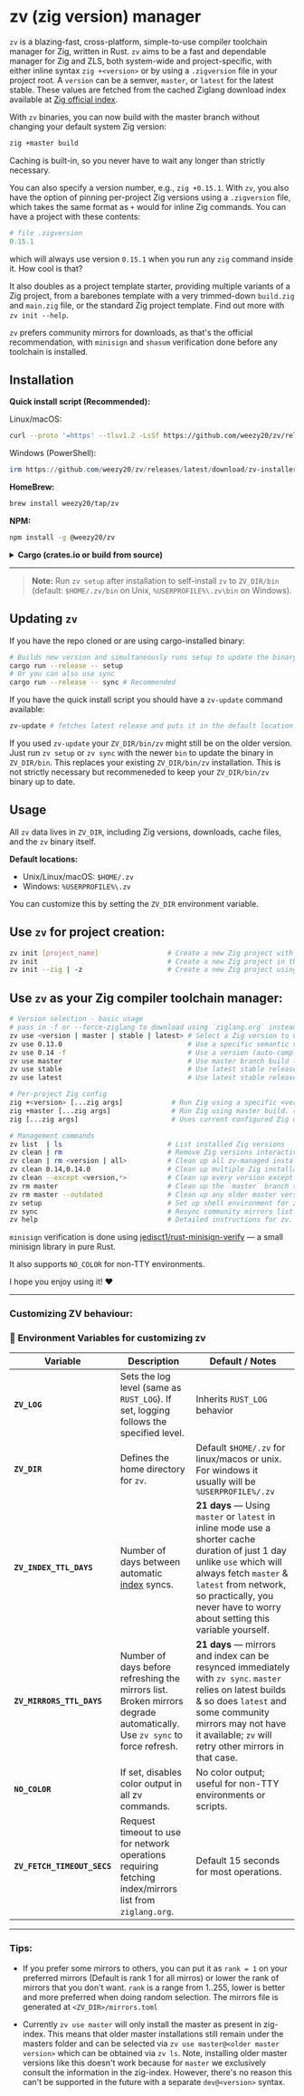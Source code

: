 # zv (zig version) manager

`zv` is a blazing-fast, cross-platform, simple-to-use compiler toolchain manager for Zig, written in Rust. `zv` aims to be a fast and dependable manager for Zig and ZLS, both system-wide and project-specific, with either inline syntax `zig +<version>` or by using a `.zigversion` file in your project root. A `version` can be a semver, `master`, or `latest` for the latest stable. These values are fetched from the cached Ziglang download index available at <a href="https://ziglang.org/download/index.json">Zig official index</a>.

With `zv` binaries, you can now build with the master branch without changing your default system Zig version:
```sh
zig +master build
```
Caching is built-in, so you never have to wait any longer than strictly necessary.

You can also specify a version number, e.g., `zig +0.15.1`. With `zv`, you also have the option of pinning per-project Zig versions using a `.zigversion` file, which takes the same format as `+` would for inline Zig commands. You can have a project with these contents:

```py
# file .zigversion
0.15.1
```
which will always use version `0.15.1` when you run any `zig` command inside it. How cool is that?

It also doubles as a project template starter, providing multiple variants of a Zig project, from a barebones template with a very trimmed-down `build.zig` and `main.zig` file, or the standard Zig project template. Find out more with `zv init --help`.

`zv` prefers community mirrors for downloads, as that's the official recommendation, with `minisign` and `shasum` verification done before any toolchain is installed.

## Installation


**Quick install script (Recommended):**

Linux/macOS:
```sh
curl --proto '=https' --tlsv1.2 -LsSf https://github.com/weezy20/zv/releases/latest/download/zv-installer.sh | sh
```

Windows (PowerShell):
```powershell
irm https://github.com/weezy20/zv/releases/latest/download/zv-installer.ps1 | iex
```

**HomeBrew:**
```sh
brew install weezy20/tap/zv
```

**NPM:**
```sh
npm install -g @weezy20/zv
```

<details>
<summary><b>Cargo (crates.io or build from source)</b></summary>

**Step 1:** Install the binary from crates.io or build from source

Using `cargo install`:
```sh
# From crates.io
cargo install zv

# OR from GitHub
cargo install --git https://github.com/weezy20/zv --locked
```

Or build from source (clone the repo first):
```sh
# Build release binary (creates target/release/zv)
cargo build --release
```

**Step 2:** Preview setup changes (optional but recommended)

Using `cargo installed binary`:
```sh
$HOME/.cargo/bin/zv setup --dry-run
# OR shorthand:
$HOME/.cargo/bin/zv setup -d
```

Or from source:
```sh
cargo run --release -- setup --dry-run
# OR shorthand:
cargo run --release -- setup -d
```

**Step 3:** Run setup to install `zv` to `ZV_DIR/bin` and configure your shell

Using `cargo installed binary`:
```sh
$HOME/.cargo/bin/zv setup
```

Or from source:
```sh
cargo run --release -- setup
# or if you already have ZV_DIR/bin in path
cargo run --release -- sync
```

This self-installs `zv` to `ZV_DIR/bin` (default: `$HOME/.zv/bin` on Unix, `%USERPROFILE%\.zv\bin` on Windows) and adds it to your PATH.

**Step 4:** Remove the cargo binary (optional cleanup - only if you used `cargo install`)
```sh
cargo uninstall zv
```

From now on, use the `zv` installed in `ZV_DIR/bin`.

</details>

---

> **Note:** Run `zv setup` after installation to self-install `zv` to `ZV_DIR/bin` (default: `$HOME/.zv/bin` on Unix, `%USERPROFILE%\.zv\bin` on Windows).

## Updating `zv` 

If you have the repo cloned or are using cargo-installed binary:
```sh
# Builds new version and simultaneously runs setup to update the binary in ZV_DIR/bin
cargo run --release -- setup
# Or you can also use sync
cargo run --release -- sync # Recommended
```
If you have the quick install script you should have a `zv-update` command available:
```sh
zv-update # fetches latest release and puts it in the default location for the method you used above
```
If you used `zv-update` your `ZV_DIR/bin/zv` might still be on the older version. Just run `zv setup` or `zv sync` with the newer `bin` to update the binary in `ZV_DIR/bin`. 
This replaces your existing `ZV_DIR/bin/zv` installation. This is not strictly necessary but recommeneded to keep your `ZV_DIR/bin/zv` binary up to date.

## Usage

All `zv` data lives in `ZV_DIR`, including Zig versions, downloads, cache files, and the `zv` binary itself.

**Default locations:**
- Unix/Linux/macOS: `$HOME/.zv`
- Windows: `%USERPROFILE%\.zv`

You can customize this by setting the `ZV_DIR` environment variable.

## Use `zv` for project creation:

```sh
zv init [project_name]                 # Create a new Zig project with a name
zv init                                # Create a new Zig project in the current working directory
zv init --zig | -z                     # Create a new Zig project using the standard template provided by `zig init`
```

## Use `zv` as your Zig compiler toolchain manager:

```sh
# Version selection - basic usage
# pass in -f or --force-ziglang to download using `ziglang.org` instead of community mirrors (default & recommended)
zv use <version | master | stable | latest> # Select a Zig version to use. Can be a semver, master (branch)
zv use 0.13.0                               # Use a specific semantic version
zv use 0.14 -f                              # Use a version (auto-completes to 0.14.0) & downloads from `ziglang.org` due to -f
zv use master                               # Use master branch build (queries network to find the latest master build)
zv use stable                               # Use latest stable release (refers to cached index)
zv use latest                               # Use latest stable release (queries network to fetch the latest stable)

# Per-project Zig config
zig +<version> [...zig args]            # Run Zig using a specific <version> (fetches and downloads version if not present locally)
zig +master [...zig args]               # Run Zig using master build. (If already cached, no download, but a network request is made to verify version)
zig [...zig args]                       # Uses current configured Zig or prefers version from `.zigversion` file in the repository adjacent to `build.zig`.

# Management commands
zv list  | ls                          # List installed Zig versions
zv clean | rm                          # Remove Zig versions interactively. Additionally cleans up downloads cache, temporary download artifacts.
zv clean | rm <version | all>          # Clean up all zv-managed installations using `all` or just a single one (e.g., zv clean 0.14).
zv clean 0.14,0.14.0                   # Clean up multiple Zig installations using a comma-separated list.
zv clean --except <version,*>          # Clean up every version except the version mentioned as argument to --except <version> where <version> maybe a comma separated list of ZigVersions. E.g. (zv clean --except 0.14.1,master@0.16.0-dev.565+f50c64797,stable@0.15.1)
zv rm master                           # Clean up the `master` branch toolchain.
zv rm master --outdated                # Clean up any older master versions in the master folder that don't match latest `master`
zv setup                               # Set up shell environment for zv with interactive prompts (use --no-interactive for automation)
zv sync                                # Resync community mirrors list from [ziglang.org/download/community-mirrors.txt]; also force resync of index to fetch latest nightly builds.
zv help                                # Detailed instructions for zv. Use `--help` for long help or `-h` for short help with a subcommand.
```

`minisign` verification is done using [jedisct1/rust-minisign-verify](https://github.com/jedisct1/rust-minisign-verify) — a small minisign library in pure Rust.

It also supports `NO_COLOR` for non-TTY environments.

I hope you enjoy using it! ♥


---
### Customizing ZV behaviour:

### 🔧 Environment Variables for customizing zv

| Variable                  | Description                                                                                                                | Default / Notes                                                                 |
| ------------------------- | -------------------------------------------------------------------------------------------------------------------------- | ------------------------------------------------------------------------------- |
| **`ZV_LOG`**              | Sets the log level (same as `RUST_LOG`). If set, logging follows the specified level.                                      | Inherits `RUST_LOG` behavior                                                    |
| **`ZV_DIR`**              | Defines the home directory for `zv`.                                                                                       | Default `$HOME/.zv` for linux/macos or unix. For windows it usually will be `%USERPROFILE%/.zv`                                      |
| **`ZV_INDEX_TTL_DAYS`**   | Number of days between automatic [index](https://ziglang.org/download/index.json) syncs.                                   | **21 days** — Using `master` or `latest` in inline mode use a shorter cache duration of just 1 day unlike `use` which will always fetch `master` & `latest` from network, so practically, you never have to worry about setting this variable yourself. |
| **`ZV_MIRRORS_TTL_DAYS`** | Number of days before refreshing the mirrors list. Broken mirrors degrade automatically. Use `zv sync` to force refresh. | **21 days** — mirrors and index can be resynced immediately with `zv sync`. `master` relies on latest builds & so does `latest` and some community mirrors may not have it available; `zv` will retry other mirrors in that case.      |
| **`NO_COLOR`**            | If set, disables color output in all zv commands.                                                                          | No color output; useful for non-TTY environments or scripts.                    |
|**`ZV_FETCH_TIMEOUT_SECS`**   | Request timeout to use for network operations requiring fetching index/mirrors list from `ziglang.org`.                | Default 15 seconds for most operations.

---

### Tips:
- If you prefer some mirrors to others, you can put it as `rank = 1` on your preferred mirrors (Default is rank 1 for all mirros) or lower the rank of mirrors that you don't want. `rank` is a range from 1..255, lower is better and more preferred when doing random selection. The mirrors file is generated at `<ZV_DIR>/mirrors.toml`

- Currently `zv use master` will only install the master as present in zig-index. This means that older master installations still remain under the masters folder and can be selected via `zv use master@<older master version>` which can be obtained via `zv ls`. Note, installing older master versions like this doesn't work because for `master` we exclusively consult the information in the zig-index. However, there's no reason this can't be supported in the future with a separate `dev@<version>` syntax.